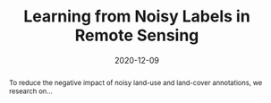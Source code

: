 ---
date: 2020-12-09
title: Learning from Noisy Labels in Remote Sensing
abstract: |
    To reduce the negative impact of noisy land-use and land-cover annotations, we research on...

text: |
    To reduce the negative impact of noisy land-use and land-cover annotations, we research on developing
    noise robust deep learning models. We have recently made public our codes on noise robust deep learning
    models for Earth observation at <a href="https://noisy-labels-in-rs.org" target="_blank">noisy-labels-in-rs.org</a>.

main_page_image: NL.png
---